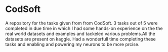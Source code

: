 # CodSoft
A repository for the tasks given from from CodSoft. 
3 tasks out of 5 were completed in due time in which I had some hands-on experience on the the real world datasets and examples and tackeled various problems.All the datasets are present on kaggle.
Had a wonderfull time completing these tasks and enabling and powering my neurons to be more prcise. 
